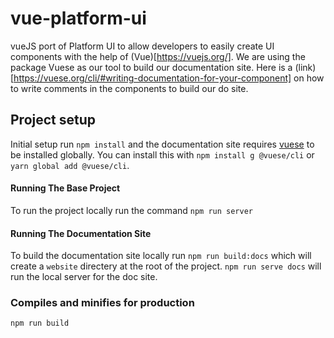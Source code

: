 # vue-platform-ui
vueJS port of Platform UI to allow developers to easily create UI components with the help of (Vue)[https://vuejs.org/].
We are using the package Vuese as our tool to build our documentation site. Here is a (link)[https://vuese.org/cli/#writing-documentation-for-your-component] on how to write comments in the components to build our do site.
## Project setup
Initial setup run `npm install` and the documentation site requires [vuese](https://vuese.org/) to be installed globally. You can install this with `npm install g @vuese/cli` or `yarn global add @vuese/cli`. 

#### Running The Base Project
To run the project locally run the command `npm run server`

#### Running The Documentation Site
To build the documentation site locally run `npm run build:docs` which will create a `website` directery at the root of the project. `npm run serve docs` will run the local server for the doc site.

### Compiles and minifies for production
```
npm run build
```
